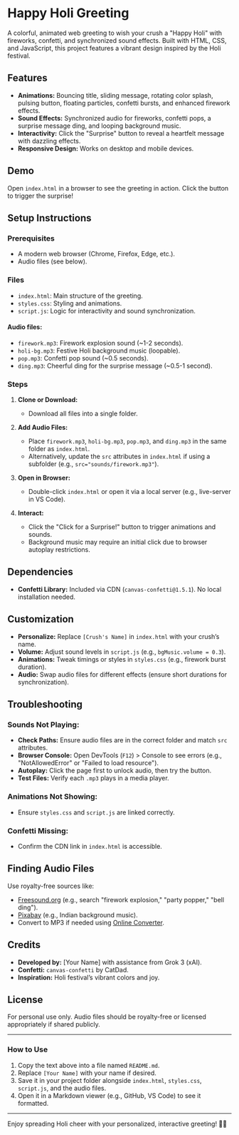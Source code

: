 # Happy Holi Greeting

A colorful, animated web greeting to wish your crush a "Happy Holi" with fireworks, confetti, and synchronized sound effects. Built with HTML, CSS, and JavaScript, this project features a vibrant design inspired by the Holi festival.

## Features

- **Animations:** Bouncing title, sliding message, rotating color splash, pulsing button, floating particles, confetti bursts, and enhanced firework effects.
- **Sound Effects:** Synchronized audio for fireworks, confetti pops, a surprise message ding, and looping background music.
- **Interactivity:** Click the "Surprise" button to reveal a heartfelt message with dazzling effects.
- **Responsive Design:** Works on desktop and mobile devices.

## Demo

Open `index.html` in a browser to see the greeting in action. Click the button to trigger the surprise!

## Setup Instructions

### Prerequisites

- A modern web browser (Chrome, Firefox, Edge, etc.).
- Audio files (see below).

### Files

- `index.html`: Main structure of the greeting.
- `styles.css`: Styling and animations.
- `script.js`: Logic for interactivity and sound synchronization.

#### Audio files:

- `firework.mp3`: Firework explosion sound (~1-2 seconds).
- `holi-bg.mp3`: Festive Holi background music (loopable).
- `pop.mp3`: Confetti pop sound (~0.5 seconds).
- `ding.mp3`: Cheerful ding for the surprise message (~0.5-1 second).

### Steps

1. **Clone or Download:**
   - Download all files into a single folder.

2. **Add Audio Files:**
   - Place `firework.mp3`, `holi-bg.mp3`, `pop.mp3`, and `ding.mp3` in the same folder as `index.html`.
   - Alternatively, update the `src` attributes in `index.html` if using a subfolder (e.g., `src="sounds/firework.mp3"`).

3. **Open in Browser:**
   - Double-click `index.html` or open it via a local server (e.g., live-server in VS Code).

4. **Interact:**
   - Click the "Click for a Surprise!" button to trigger animations and sounds.
   - Background music may require an initial click due to browser autoplay restrictions.

## Dependencies

- **Confetti Library:** Included via CDN (`canvas-confetti@1.5.1`). No local installation needed.

## Customization

- **Personalize:** Replace `[Crush's Name]` in `index.html` with your crush’s name.
- **Volume:** Adjust sound levels in `script.js` (e.g., `bgMusic.volume = 0.3`).
- **Animations:** Tweak timings or styles in `styles.css` (e.g., firework burst duration).
- **Audio:** Swap audio files for different effects (ensure short durations for synchronization).

## Troubleshooting

### Sounds Not Playing:

- **Check Paths:** Ensure audio files are in the correct folder and match `src` attributes.
- **Browser Console:** Open DevTools (`F12`) > Console to see errors (e.g., "NotAllowedError" or "Failed to load resource").
- **Autoplay:** Click the page first to unlock audio, then try the button.
- **Test Files:** Verify each `.mp3` plays in a media player.

### Animations Not Showing:

- Ensure `styles.css` and `script.js` are linked correctly.

### Confetti Missing:

- Confirm the CDN link in `index.html` is accessible.

## Finding Audio Files

Use royalty-free sources like:

- [Freesound.org](https://freesound.org) (e.g., search "firework explosion," "party popper," "bell ding").
- [Pixabay](https://pixabay.com/music) (e.g., Indian background music).
- Convert to MP3 if needed using [Online Converter](https://online-audio-converter.com/).

## Credits

- **Developed by:** [Your Name] with assistance from Grok 3 (xAI).
- **Confetti:** `canvas-confetti` by CatDad.
- **Inspiration:** Holi festival’s vibrant colors and joy.

## License

For personal use only. Audio files should be royalty-free or licensed appropriately if shared publicly.

---

### How to Use

1. Copy the text above into a file named `README.md`.
2. Replace `[Your Name]` with your name if desired.
3. Save it in your project folder alongside `index.html`, `styles.css`, `script.js`, and the audio files.
4. Open it in a Markdown viewer (e.g., GitHub, VS Code) to see it formatted.

---

Enjoy spreading Holi cheer with your personalized, interactive greeting! 🎉✨